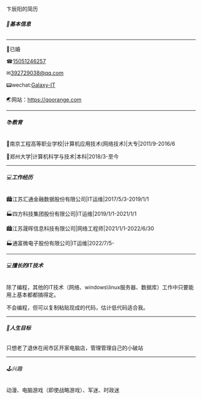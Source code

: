 <html>
<head>
<meta charset='UTF-8'><meta name='viewport' content='width=device-width initial-scale=1'>
</head>
<body><p>卞辰阳的简历</p>
<h6 id='🧑基本信息'>🧑<strong>基本信息</strong></h6>
<hr />
<p>💖已婚</p>
<p>☎<u>15051246257</u></p>
<p>✉<a href='mailto:392729038@qq.com' target='_blank' class='url'>392729038@qq.com</a></p>
<p>📟wechat:<u>Galaxy-IT</u></p>
<p>🌏网站：<a href='https://qoorange.com' target='_blank' class='url'>https://qoorange.com</a></p>
<hr />
<h6 id='📚教育'>📚<strong>教育</strong></h6>
<p>🏫南京工程高等职业学校|计算机应用技术(网络技术)|大专|2011/9-2016/6</p>
<p>🏫郑州大学|计算机科学与技术|本科|2018/3-至今</p>
<hr />
<h6 id='💻工作经历'>💻<strong>工作经历</strong></h6>
<p>🏙江苏汇通金融数据股份有限公司|IT运维|2017/5/3-2019/1/1</p>
<p>🏭四方科技集团股份有限公司|IT运维|2019/1/1-2021/1/1</p>
<p>🏙江苏晟晖信息科技有限公司|网络工程师|2021/1/1-2022/6/30</p>
<p>🏭通富微电子股份有限公司|IT运维|2022/7/5-</p>
<hr />
<h6 id='💻擅长的it技术'>💻<strong>擅长的IT技术</strong></h6>
<p>除了编程，其他的IT技术（网络、windows\linux服务器、数据库）工作中只要能用上基本都都搞得定。</p>
<p>不会编程，但可以复制粘贴现成的代码，估计低代码适合我。</p>
<hr />
<h6 id='🥊人生目标'>🥊<strong>人生目标</strong></h6>
<p>只想老了退休在闹市区开家电脑店，管理管理自己的小破站</p>
<hr />
<h6 id='🕹兴趣'>🕹兴趣</h6>
<p>动漫、电脑游戏（即使战略游戏）、军迷、时政迷</p>
</body>
</html>
